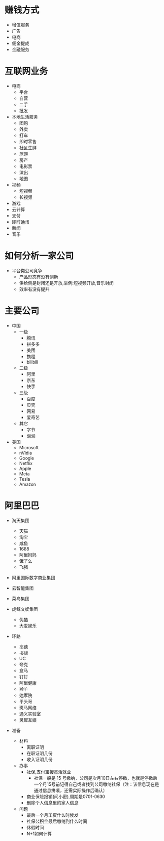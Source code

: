 # 赚钱方式
  * 增值服务
  * 广告
  * 电商
  * 佣金提成
  * 金融服务



# 互联网业务
  * 电商
    * 平台
    * 自营
    * 二手
    * 批发
  * 本地生活服务
    * 团购
    * 外卖
    * 打车
    * 即时零售
    * 社区生鲜
    * 旅游
    * 房产
    * 电影票
    * 演出
    * 地图
  * 视频
    * 短视频
    * 长视频
  * 游戏
  * 云计算
  * 支付
  * 即时通讯
  * 新闻
  * 音乐



# 如何分析一家公司
  * 平台类公司竞争
    * 产品形态有没有创新
    * 供给侧是封闭还是开放,举例:短视频开放,音乐封闭
    * 效率有没有提升



# 主要公司
  * 中国
    * 一级
      * 腾讯
      * 拼多多
      * 美团
      * 携程
      * bilibili
    * 二级
      * 阿里
      * 京东
      * 快手
    * 三级
      * 百度
      * 贝壳
      * 网易
      * 爱奇艺
    * 其它
      * 字节
      * 滴滴
  * 美国
    * Microsoft
    * nVidia
    * Google
    * Netflix
    * Apple
    * Meta
    * Tesla
    * Amazon


# 阿里巴巴
  * 淘天集团
    * 天猫
    * 淘宝
    * 咸鱼
    * 1688
    * 阿里妈妈
    * 饿了么
    * 飞猪
  * 阿里国际数字商业集团
  * 云智能集团
  * 菜鸟集团
  * 虎鲸文娱集团
    * 优酷
    * 大麦娱乐
  * 环路
    * 高德
    * 书旗
    * UC
    * 夸克
    * 盒马
    * 钉钉
    * 阿里健康
    * 羚羊
    * 达摩院
    * 平头哥
    * 斑马网络
    * 通义实验室
    * 灵犀互娱



  * 准备
    * 材料
      * 离职证明
      * 在职证明几份
      * 收入证明几份
    * 办事
      * 社保,支付宝搜灵活就业
        * 社保一般是 15 号缴纳，公司是次月10日左右停缴，也就是停缴后一个月15号前记得自己或者找到公司缴纳社保（注：该信息现在是通过信息拼凑，还需实际操作后确认）
      * 商业保险报销(问小密),周期是0701-0630
      * 删除个人信息里的家人信息
    * 问题
      * 最后一个月工资什么时候发
      * 社保公积金最后缴纳到什么时间
      * 休假时间
      * N+1如何计算